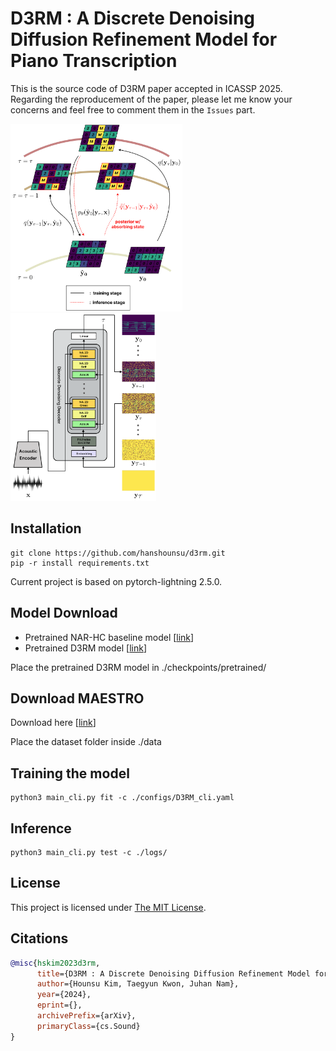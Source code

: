 # D3RM : A Discrete Denoising Diffusion Refinement Model for Piano Transcription

This is the source code of D3RM paper accepted in ICASSP 2025.
Regarding the reproducement of the paper, please let me know your concerns and feel free to comment them in the `Issues` part.

<img src="https://github.com/hanshounsu/d3rm/blob/main/images/Absorbing%20state.png?raw=true" height="300"/> <img src="https://github.com/hanshounsu/d3rm/blob/main/images/Model%20architecture.png" height="300"/>


## Installation

```shell
git clone https://github.com/hanshounsu/d3rm.git
pip -r install requirements.txt
```
Current project is based on pytorch-lightning 2.5.0.

## Model Download
* Pretrained NAR-HC baseline model [[link](https://drive.google.com/file/d/1puA0CkXGioXs9OrS1w-AvwN71yi2cxae/view?usp=sharing)]
* Pretrained D3RM model [[link]()] 

Place the pretrained D3RM model in ./checkpoints/pretrained/

## Download MAESTRO
Download here [[link](https://storage.googleapis.com/magentadata/datasets/maestro/v3.0.0/maestro-v3.0.0.zip)]

Place the dataset folder inside ./data

## Training the model
```shell
python3 main_cli.py fit -c ./configs/D3RM_cli.yaml
```

## Inference
```shell
python3 main_cli.py test -c ./logs/
```

<!-- ## Acknowledge -->

<!-- 1. We had a consistent design of [FunASR](https://github.com/alibaba/FunASR), including dataloader, model definition and so on. -->
<!-- 2. We borrowed a lot of code from [Kaldi](http://kaldi-asr.org/) for data preparation. -->
<!-- 4. We borrowed the design of model architecture from [Enocdec](https://github.com/facebookresearch/encodec) and [Enocdec_Trainner](https://github.com/Mikxox/EnCodec_Trainer). -->

## License
This project is licensed under [The MIT License](https://opensource.org/licenses/MIT). 

## Citations

``` bibtex
@misc{hskim2023d3rm,
      title={D3RM : A Discrete Denoising Diffusion Refinement Model for Piano Transcription},
      author={Hounsu Kim, Taegyun Kwon, Juhan Nam},
      year={2024},
      eprint={},
      archivePrefix={arXiv},
      primaryClass={cs.Sound}
}
```

